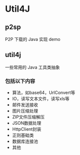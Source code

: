 Util4J
======

## p2sp

P2P 下载的 Java 实现 demo

## util4j

一些常用的 Java 工具类抽象

### 包括以下内容

* 算法，如base64，UrlConvert等
* IO，读写文本文件，读写xls等
* 邮件发送接收
* 图片压缩处理
* ZIP文件压缩解压
* JSON数据处理
* HttpClient封装
* 正则基础类
* 数据库连接池
* 其他
